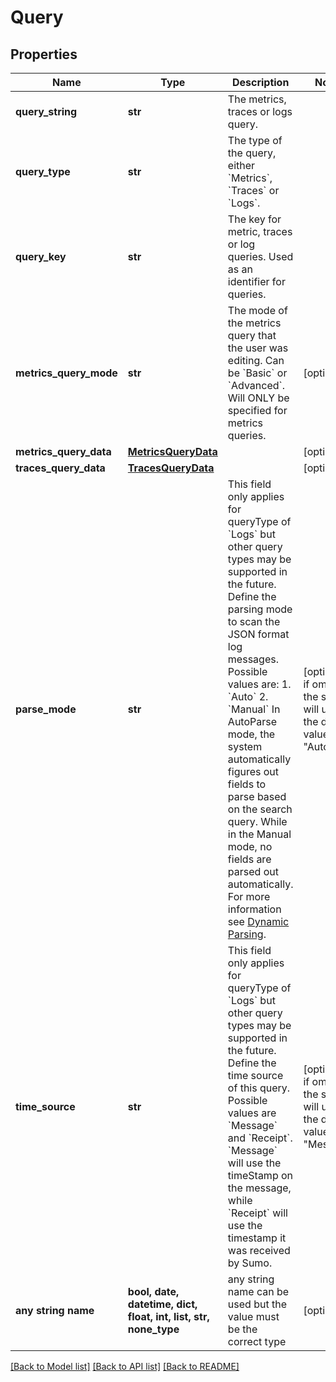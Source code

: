 # Query


## Properties
Name | Type | Description | Notes
------------ | ------------- | ------------- | -------------
**query_string** | **str** | The metrics, traces or logs query. | 
**query_type** | **str** | The type of the query, either &#x60;Metrics&#x60;, &#x60;Traces&#x60; or &#x60;Logs&#x60;. | 
**query_key** | **str** | The key for metric, traces or log queries. Used as an identifier for queries. | 
**metrics_query_mode** | **str** | The mode of the metrics query that the user was editing. Can be &#x60;Basic&#x60; or &#x60;Advanced&#x60;. Will ONLY be specified for metrics queries.  | [optional] 
**metrics_query_data** | [**MetricsQueryData**](MetricsQueryData.md) |  | [optional] 
**traces_query_data** | [**TracesQueryData**](TracesQueryData.md) |  | [optional] 
**parse_mode** | **str** | This field only applies for queryType of &#x60;Logs&#x60; but other query types may be supported in the future. Define the parsing mode to scan the JSON format log messages. Possible values are:   1. &#x60;Auto&#x60;   2. &#x60;Manual&#x60; In AutoParse mode, the system automatically figures out fields to parse based on the search query. While in the Manual mode, no fields are parsed out automatically. For more information see [Dynamic Parsing](https://help.sumologic.com/?cid&#x3D;0011). | [optional]  if omitted the server will use the default value of "Auto"
**time_source** | **str** | This field only applies for queryType of &#x60;Logs&#x60; but other query types may be supported in the future. Define the time source of this query. Possible values are &#x60;Message&#x60; and &#x60;Receipt&#x60;. &#x60;Message&#x60; will use the timeStamp on the message, while &#x60;Receipt&#x60; will use the timestamp it was received by Sumo. | [optional]  if omitted the server will use the default value of "Message"
**any string name** | **bool, date, datetime, dict, float, int, list, str, none_type** | any string name can be used but the value must be the correct type | [optional]

[[Back to Model list]](../README.md#documentation-for-models) [[Back to API list]](../README.md#documentation-for-api-endpoints) [[Back to README]](../README.md)


